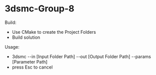 # 3dsmc-Group-8

Build:
- Use CMake to create the Project Folders
- Build solution

Usage: 
- 3dsmc --in [Input Folder Path] --out [Output Folder Path] --params [Parameter Path]
- press Esc to cancel
